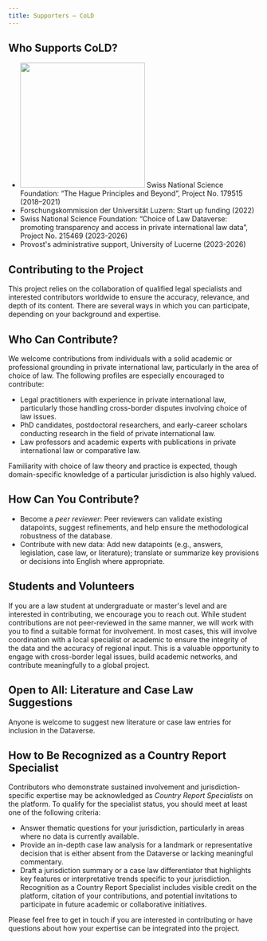 ```yaml
---
title: Supporters — CoLD
---
```


## Who Supports CoLD?

- <img src="https://choiceoflaw.blob.core.windows.net/assets/snf-logo.svg" width="250"/>
  Swiss National Science Foundation: “The Hague Principles and Beyond”, Project No. 179515 (2018–2021)
- Forschungskommission der Universität Luzern: Start up funding (2022)
- Swiss National Science Foundation: “Choice of Law Dataverse: promoting transparency and access in private international law data”, Project No. 215469 (2023-2026)
- Provost's administrative support, University of Lucerne (2023-2026)

## Contributing to the Project

This project relies on the collaboration of qualified legal specialists and interested contributors worldwide to ensure the accuracy, relevance, and depth of its content. There are several ways in which you can participate, depending on your background and expertise.

## Who Can Contribute?

We welcome contributions from individuals with a solid academic or professional grounding in private international law, particularly in the area of choice of law. The following profiles are especially encouraged to contribute:

- Legal practitioners with experience in private international law, particularly those handling cross-border disputes involving choice of law issues.
- PhD candidates, postdoctoral researchers, and early-career scholars conducting research in the field of private international law.
- Law professors and academic experts with publications in private international law or comparative law.

Familiarity with choice of law theory and practice is expected, though domain-specific knowledge of a particular jurisdiction is also highly valued.

## How Can You Contribute?

- Become a _peer reviewer_: Peer reviewers can validate existing datapoints, suggest refinements, and help ensure the methodological robustness of the database.
- Contribute with new data: Add new datapoints (e.g., answers, legislation, case law, or literature); translate or summarize key provisions or decisions into English where appropriate.

## Students and Volunteers

If you are a law student at undergraduate or master's level and are interested in contributing, we encourage you to reach out. While student contributions are not peer-reviewed in the same manner, we will work with you to find a suitable format for involvement. In most cases, this will involve coordination with a local specialist or academic to ensure the integrity of the data and the accuracy of regional input.
This is a valuable opportunity to engage with cross-border legal issues, build academic networks, and contribute meaningfully to a global project.

## Open to All: Literature and Case Law Suggestions

Anyone is welcome to suggest new literature or case law entries for inclusion in the Dataverse.

## How to Be Recognized as a Country Report Specialist

Contributors who demonstrate sustained involvement and jurisdiction-specific expertise may be acknowledged as _Country Report Specialists_ on the platform. To qualify for the specialist status, you should meet at least one of the following criteria:

- Answer thematic questions for your jurisdiction, particularly in areas where no data is currently available.
- Provide an in-depth case law analysis for a landmark or representative decision that is either absent from the Dataverse or lacking meaningful commentary.
- Draft a jurisdiction summary or a case law differentiator that highlights key features or interpretative trends specific to your jurisdiction.
  Recognition as a Country Report Specialist includes visible credit on the platform, citation of your contributions, and potential invitations to participate in future academic or collaborative initiatives.

Please feel free to get in touch if you are interested in contributing or have questions about how your expertise can be integrated into the project.
